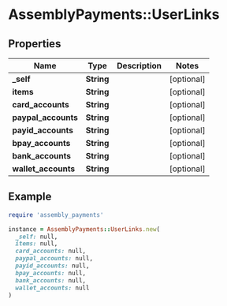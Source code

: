 # AssemblyPayments::UserLinks

## Properties

| Name | Type | Description | Notes |
| ---- | ---- | ----------- | ----- |
| **_self** | **String** |  | [optional] |
| **items** | **String** |  | [optional] |
| **card_accounts** | **String** |  | [optional] |
| **paypal_accounts** | **String** |  | [optional] |
| **payid_accounts** | **String** |  | [optional] |
| **bpay_accounts** | **String** |  | [optional] |
| **bank_accounts** | **String** |  | [optional] |
| **wallet_accounts** | **String** |  | [optional] |

## Example

```ruby
require 'assembly_payments'

instance = AssemblyPayments::UserLinks.new(
  _self: null,
  items: null,
  card_accounts: null,
  paypal_accounts: null,
  payid_accounts: null,
  bpay_accounts: null,
  bank_accounts: null,
  wallet_accounts: null
)
```

